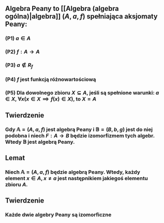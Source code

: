 ## Algebra Peany to [[Algebra (algebra ogólna)|algebra]] $(A,a,f)$ spełniająca **aksjomaty Peany**:
### (P1) $a \in A$
### (P2) $f: A \rightarrow A$
### (P3) $a \notin R_f$
### (P4) $f$ jest funkcją różnowartościową
### (P5) Dla dowolnego zbioru $X \subseteq A$, jeśli są spełnione warunki: $a \in X$, $\forall x (x \in X \implies f(x) \in X)$, to $X=A$
## **Twierdzenie** 
### Gdy $\mathbb{A}=(A,a,f)$ jest algebrą Peany i $\mathbb{B}=(B,b,g)$ jest do niej podobna i niech $F:A\rightarrow B$ będzie izomorfizmem tych algebr. Wtedy $\mathbb{B}$ jest algebrą Peany.

## **Lemat**
### Niech $\mathbb{A}=(A,a,f)$ będzie algebrą Peany. Wtedy, każdy element $x \in A, x\neq a$ jest następnikiem jakiegoś elementu zbioru $A$.
## **Twierdzenie**
### Każde dwie algebry Peany są izomorficzne
